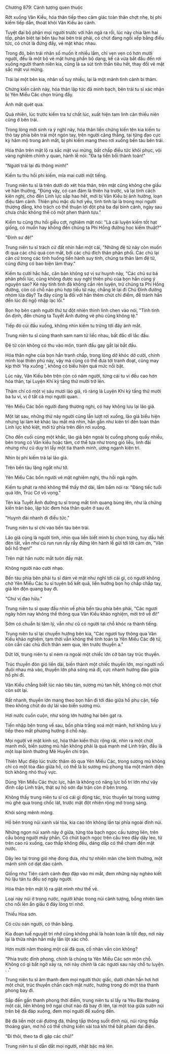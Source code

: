 




Chương 879: Cảnh tượng quen thuộc


Rớt xuống Vân Kiều, hóa thân tiếp theo cảm giác toàn thân chợt nhẹ, bị phi kiếm tiếp dẫn, thoát khỏi Vân Kiều ảo cảnh.

Tuyệt đại bộ phận mọi người trước với hắn ngã ra rồi, lúc này chia làm hai tốp, phân biệt tại bến tàu hai bên trái phải, có chút đang ngồi xếp bằng điều tức, có chút là đứng đấy, vẻ mặt khác nhau.

Trong đó, bên trái nhân số muốn ít nhiều lắm, chỉ vẹn vẹn có hơn mười người, đều là một bộ vẻ mặt hưng phấn bộ dạng, kể cả vừa bắt đầu đến rơi xuống người thanh niên kia, cũng là sa sút tinh thần tiêu hết, thay đổi vẻ mặt sắc mặt vui mừng.

Trái lại một bên kia, nhân số tuy nhiều, lại là một mảnh tình cảnh bi thảm.

Chứng kiến cảnh này, hóa thân lập tức đã minh bạch, bên trái tu sĩ xác nhận bị Yên Miểu Các chọn trúng đấy.

Ánh mắt quét qua.

Quả nhiên, lúc trước kiểm tra tư chất lúc, xuất hiện tam linh căn thiếu niên cũng ở bên trái.

Trong lòng mới sinh ra ý nghĩ này, hóa thân liền chứng kiến tên kia kiếm tu thò tay phía bên trái một ngón tay, trên người căng thẳng, tại từng đạo cực kỳ hâm mộ trong ánh mắt, bị phi kiếm mang theo rơi xuống bến tàu bên trái.

Hóa thân trên mặt lộ ra sắc mặt vui mừng, bất chấp điều tức khôi phục, vội vàng nghiêm chỉnh y quan, hành lễ nói: "Đa tạ tiền bối thành toàn!"

"Ngươi trái lại đủ thông minh!"

Kiếm tu thu hồi phi kiếm, mỉa mai cười một tiếng.

Trung niên tu sĩ là trên dưới dò xét hóa thân, trên mặt cũng không che giấu vẻ hân thưởng, "Đúng vậy, có can đảm là thiên hạ trước, vả lại tính cách kiên nghị, cho đến Linh lực sắp hao hết, mới bị Vân Kiều bị ảnh hưởng, loạn điệu tâm cảnh. Thiên phú mặc dù hơi yếu, tính tình lại là trong mọi người thượng đẳng, khó trách có thể thuận lợi đột phá ba đại bình cảnh, ngày sau chưa chắc không thể có một phen thành tựu."

Kiếm tu cũng thu hồi giễu cợt, nghiêm mặt nói: "Là cái luyện kiếm tốt hạt giống, có muốn hay không đến chúng ta Phi Hồng đường học kiếm thuật?"

"Đinh sư đệ!"

Trung niên tu sĩ trách cứ đất nhìn hắn một cái, "Những đệ tử này còn muốn đi qua các chủ quá con mắt, bởi các chủ đích thân phân phối. Các chủ lại căn cứ trong các tình huống tiến hành suy tính, chúng ta thân làm đệ tử, cũng đừng có bao biện làm thay."

Kiếm tu cười hắc hắc, căn bản không sợ vị sư huynh này, "Các chủ sư bá phân phối lúc, cũng không được suy nghĩ thiên phú của bọn hắn cùng ý nguyện sao? Kẻ này tính tình đã không cần rèn luyện, trừ chúng ta Phi Hồng đường, còn có chỗ nào phù hợp tiểu tử này, chẳng lẽ lại đi Chú Đỉnh đường nhóm lửa đây? Ta đây cũng là đối với hắn thêm chút chỉ điểm, để tránh hắn đến lúc đó ngộ nhập lạc lối."

Bọn họ bên cạnh người thứ tư đột nhiên thình lình chen vào nói, "Tính tình ổn định, đến chúng ta Tuyết Ảnh đường vẽ phù cũng không tệ."

Tiếp đó cúi đầu xuống, không nhìn kiếm tu trừng tới đây ánh mắt.

Trung niên tu sĩ cùng thanh sam nam tử liếc nhau, bất đắc dĩ lắc đầu.

Đệ tử còn không có thu vào môn, tranh đấu gay gắt lại bắt đầu.

Hóa thân nghe của bọn hắn tranh chấp, trong lòng dở khóc dở cười, chính mình loại thiên phú này, vậy mà cũng có thể đưa tới tranh đoạt, cũng may kịp thời 'Hạ xuống ', không có biểu hiện quá mức nổi bật.

Lúc này, Vân Kiều bên trên còn có năm người, từng cái tu vi đều cao hơn hóa thân, tại Luyện Khí kỳ tầng thứ mười trở lên.

Thậm chí có một vị sáu mươi lão giả, rõ ràng là Luyện Khí kỳ tầng thứ mười ba tu vi, vị ở tất cả mọi người quan.

Yên Miểu Các bốn người đang thương nghị, có hay không lưu lại lão giả.

Một lát sau, những thứ này người cũng lần lượt rơi xuống, lão giả biểu hiện nhưng lại làm kẻ khác lau mắt mà nhìn, hắn gần như kiên trì đến toàn thân Linh lực khô kiệt, mới từ phía trên đến rơi xuống.

Cho đến cuối cùng một khắc, lão giả bên ngoài bị cuồng phong quấy nhiễu, bên trong có Vân kiều hoặc tâm, cơ thể tựa như trong gió liễu, linh đài nhưng như cũ duy trì lấy một tia thanh minh, ương ngạnh kiên trì.

Nhìn bị phi kiếm trả lại lão giả.

Trên bến tàu lặng ngắt như tờ.

Yên Miểu Các bốn người vẻ mặt nghiêm nghị, thu hồi ngả ngớn.

Kiếm tu phát ra nhỏ không thể thấy thở dài, lẩm bẩm nói ra: "Đáng tiếc tuổi quá lớn, Trúc Cơ vô vọng."

Tên kia Tuyết Ảnh đường tu sĩ trong mắt tinh quang bùng lên, như là chứng kiến trân bảo, lập tức đem hóa thân quên ở sau ót.

"Huynh đài nhanh đi điều tức."

Trung niên tu sĩ chỉ vào bến tàu bên trái.

Lão giả cũng là người tinh, nhìn qua liền biết mình bị chọn trúng, tuy dầu hết đèn tắt, vẫn như cũ run run rẩy rẩy đứng lên hành lễ gửi tới lời cảm ơn, "Vãn bối hổ thẹn!"

Trên mặt hắn nước mắt tuôn đầy mặt.

Không người nào cười nhạo.

Bến tàu phía bên phải tu sĩ đám vẻ mặt như nghĩ tới cái gì, có người không chờ Yên Miểu Các tu sĩ tuyên bố kết quả, liền hướng bọn họ chắp chắp tay, giá lên độn quang bay đi.

"Chư vị đạo hữu."

Trung niên tu sĩ quay đầu nhìn về phía bến tàu phía bên phải, "Các ngươi ngày hôm nay không thể thông qua Vân Kiều khảo nghiệm, mời trở về đi!"

Sớm có chuẩn bị tâm lý, vẫn như cũ có người tại chỗ khóc ra thành tiếng.

Trung niên tu sĩ lại chuyển hướng bên kia, "Các ngươi tuy thông qua Vân Kiều khảo nghiệm, tạm thời vẫn không thể tính toán ta Yên Miểu Các đệ tử, còn cần các chủ đích thân xem qua, lên trước thuyền a."

Dứt lời, trung niên tu sĩ ném ra ngoài một chiếc lớn cỡ bàn tay trúc thuyền.

Trúc thuyền đón gió liền dài, biến thành một chiếc thuyền lớn, mọi người nối đuôi nhau mà vào, thuyền lớn phá sóng mà đi, cực nhanh hướng đảo giữa hồ phi đi.

Vân Kiều chẳng biết lúc nào tiêu tán, sương mù tan hết, không có một chút còn sót lại.

Rất nhanh, thuyền lớn mang theo bọn hắn đi tới đảo giữa hồ phụ cận, tiếp theo không chút do dự lái vào biển sương mù.

Hơi nước cuồn cuộn, như sóng lớn hướng hai bên gạt ra.

Tiến nhập bên trong về sau, bốn phía trắng xoá một mảnh, hơi không lưu ý tiếp theo mất phương hướng ở chỗ này.

Mọi người vẻ mặt kính sợ, hóa thân kiến thức rộng rãi, nhìn ra một chút manh mối, biển sương mù hẳn không phải là quá mạnh mẽ Linh trận, đầu là một loại bình thường Mê Huyễn chi trận.

Thiên Mục điệp lúc trước thăm dò qua Yên Miểu Các, trong sương mù không chỉ có một tòa đảo giữa hồ, có thể là bị sương mù phong tỏa một mảnh diện tích không nhỏ thuỷ vực.

Dùng Yên Miểu Các thực lực, hẳn là không có năng lực bố trí lớn như vậy đỉnh cấp Linh trận, thật sự hộ sơn đại trận còn ở bên trong.

Không thấy trung niên tu sĩ có cái gì động tác, trúc thuyền tại trong sương mù ghé qua trong chốc lát, trước mặt đột nhiên rộng mở trong sáng.

Khói sóng mênh mông.

Hồ bên trong núi xanh vài tòa, kia cao lớn không lần tại phía ngoài đỉnh núi.

Những ngọn núi xanh này ở giữa, từng tòa bạch ngọc cầu tương liên, trên cầu bóng người mấy phần. Có chút bạch ngọc trên cầu treo đầy dây leo, từ trên cao rủ xuống, cao thấp không đều, dáng dấp có thể chạm đến mặt nước.

Dây leo tại trong gió nhẹ đong đưa, như tự nhiên màn che bình thường, một mảnh sinh cơ dạt dào cảnh.

Giống như Tiên cảnh cảnh đẹp đập vào mi mắt, đem những này nghèo kiết hủ lậu tán tu đều sợ ngây người.

Hóa thân trên mặt lộ ra giật mình như thế vẻ.

Loại này núi ở trong nước, người khác trong núi cảnh tượng, bỗng nhiên làm cho nổi lên ẩn giấu ở đáy lòng trí nhớ.

Thiếu Hoa sơn.

Có cừu oán người, có thân bằng.

Kia đoạn tuế nguyệt trí nhớ cũng không phải là hoàn toàn là tốt đẹp, nơi này lại là thừa nhận hắn mấy lần lột xác chỗ.

Hơn mười năm thoáng một cái đã qua, cố nhân vẫn còn không?

"Phía trước đỉnh phong, chính là chúng ta Yên Miểu Các sơn môn chỗ. Không có gì bất ngờ xảy ra, nơi này chính là các ngươi sau này chỗ tu luyện. . ."

Trung niên tu sĩ âm thanh đem mọi người thức giấc, dưới chân hắn hơi hơi một chút, trúc thuyền chấn cách mặt nước, hướng trong đó một tòa thanh phong bay đi.

Sắp đến gần thanh phong thời điểm, trung niên tu sĩ lấy ra Yêu Bài thoáng một cái, liền không trở ngại chút nào đã bay đi lên, tại một tòa giữa sườn núi trên bệ đá đáp xuống, đem mọi người để xuống đến.

Bệ đá liền một cái đường đá, thẳng tắp thông suốt đỉnh núi, núi rừng thấp thoáng gian, mơ hồ có thể chứng kiến vài toà khí thế bất phàm đại điện.

"Đi thôi, theo ta đi gặp các chủ!"

Trung niên tu sĩ dẫn dắt mọi người, nhặt bậc mà lên.




